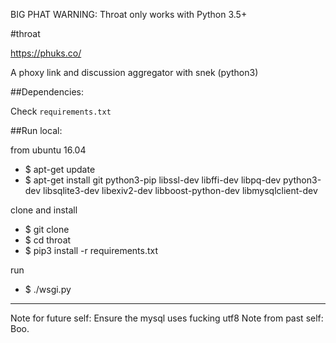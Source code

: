 BIG PHAT WARNING: Throat only works with Python 3.5+

#throat

https://phuks.co/

A phoxy link and discussion aggregator with snek (python3)

##Dependencies:

Check `requirements.txt`

##Run local:

from ubuntu 16.04

 - $ apt-get update
 - $ apt-get install git python3-pip libssl-dev libffi-dev libpq-dev python3-dev libsqlite3-dev libexiv2-dev libboost-python-dev libmysqlclient-dev

clone and install

 - $ git clone <repo url>
 - $ cd throat
 - $ pip3 install -r requirements.txt

run

 - $ ./wsgi.py

---

Note for future self: Ensure the mysql uses fucking utf8
Note from past self: Boo.
